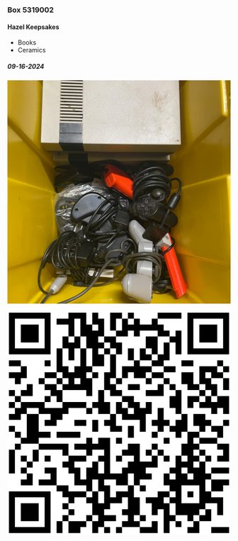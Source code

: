 ### Box 5319002

#### Hazel Keepsakes

- Books
- Ceramics
##### 09-16-2024

![5319002-1.jpg](Photos/5319002-1.jpg)


![5319002.svg](Labels/5319002.svg)